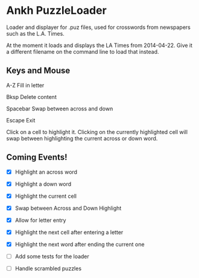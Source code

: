 # Ankh PuzzleLoader

Loader and displayer for .puz files, used for crosswords from newspapers such as the L.A. Times.

At the moment it loads and displays the LA Times from 2014-04-22. Give it a different filename on
the command line to load that instead.

## Keys and Mouse

A-Z       Fill in letter

Bksp      Delete content

Spacebar  Swap between across and down

Escape    Exit

Click on a cell to highlight it. Clicking on the currently highlighted cell
will swap between highlighting the current across or down word.

## Coming Events!

- [x] Highlight an across word
- [x] Highlight a down word
- [x] Highlight the current cell
- [x] Swap between Across and Down Highlight
- [x] Allow for letter entry
- [x] Highlight the next cell after entering a letter
- [x] Highlight the next word after ending the current one
- [ ] Add some tests for the loader
- [ ] Handle scrambled puzzles


